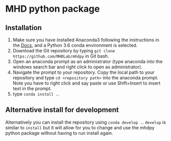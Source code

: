 # MHD python package

## Installation
1. Make sure you have installed Anaconda3 following the instructions in the [Docs](https://github.com/MHDLab/Documentation/blob/master/README.md), and a Python 3.6 conda environment is selected.
2. Download the Git repository by typing `git clone https://github.com/MHDLab/mhdpy` in Git bash.
3. Open an anaconda prompt as an administrator (type anaconda into the windows search bar and right click to open as administrator).
4. Navigate the prompt to your repository. Copy the local path to your repository and type `cd <repository path>` into the anaconda prompt. Note you have to right click and say paste or use Shift+Insert to insert text in the prompt. 
5. type `conda install .`. 

## Alternative install for development

Alternatively you can install the repository using `conda develop .`. `develop` is similar to `install` but it will allow for you to change and use the mhdpy python package without having to run install again. 
